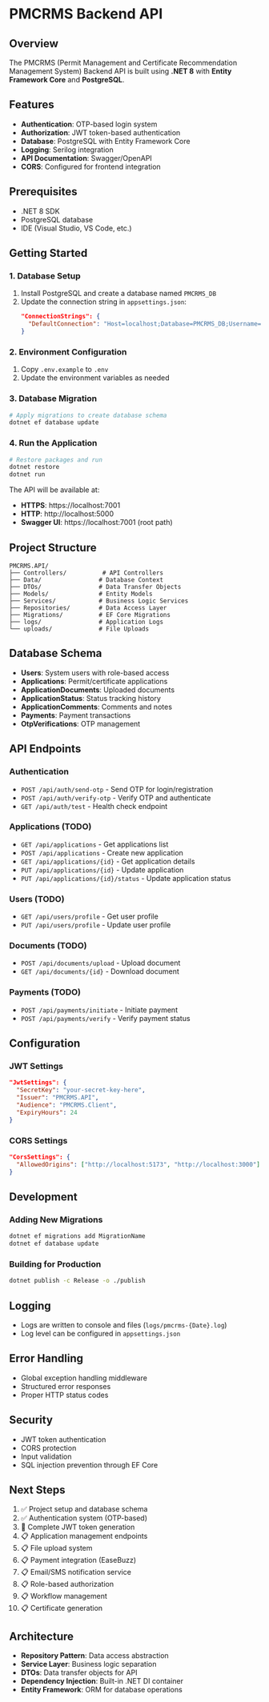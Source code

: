 # PMCRMS Backend API

## Overview

The PMCRMS (Permit Management and Certificate Recommendation Management System) Backend API is built using **.NET 8** with **Entity Framework Core** and **PostgreSQL**.

## Features

- **Authentication**: OTP-based login system
- **Authorization**: JWT token-based authentication
- **Database**: PostgreSQL with Entity Framework Core
- **Logging**: Serilog integration
- **API Documentation**: Swagger/OpenAPI
- **CORS**: Configured for frontend integration

## Prerequisites

- .NET 8 SDK
- PostgreSQL database
- IDE (Visual Studio, VS Code, etc.)

## Getting Started

### 1. Database Setup

1. Install PostgreSQL and create a database named `PMCRMS_DB`
2. Update the connection string in `appsettings.json`:
   ```json
   "ConnectionStrings": {
     "DefaultConnection": "Host=localhost;Database=PMCRMS_DB;Username=postgres;Password=your_password"
   }
   ```

### 2. Environment Configuration

1. Copy `.env.example` to `.env`
2. Update the environment variables as needed

### 3. Database Migration

```bash
# Apply migrations to create database schema
dotnet ef database update
```

### 4. Run the Application

```bash
# Restore packages and run
dotnet restore
dotnet run
```

The API will be available at:

- **HTTPS**: https://localhost:7001
- **HTTP**: http://localhost:5000
- **Swagger UI**: https://localhost:7001 (root path)

## Project Structure

```
PMCRMS.API/
├── Controllers/          # API Controllers
├── Data/                # Database Context
├── DTOs/                # Data Transfer Objects
├── Models/              # Entity Models
├── Services/            # Business Logic Services
├── Repositories/        # Data Access Layer
├── Migrations/          # EF Core Migrations
├── logs/                # Application Logs
└── uploads/             # File Uploads
```

## Database Schema

- **Users**: System users with role-based access
- **Applications**: Permit/certificate applications
- **ApplicationDocuments**: Uploaded documents
- **ApplicationStatus**: Status tracking history
- **ApplicationComments**: Comments and notes
- **Payments**: Payment transactions
- **OtpVerifications**: OTP management

## API Endpoints

### Authentication

- `POST /api/auth/send-otp` - Send OTP for login/registration
- `POST /api/auth/verify-otp` - Verify OTP and authenticate
- `GET /api/auth/test` - Health check endpoint

### Applications (TODO)

- `GET /api/applications` - Get applications list
- `POST /api/applications` - Create new application
- `GET /api/applications/{id}` - Get application details
- `PUT /api/applications/{id}` - Update application
- `PUT /api/applications/{id}/status` - Update application status

### Users (TODO)

- `GET /api/users/profile` - Get user profile
- `PUT /api/users/profile` - Update user profile

### Documents (TODO)

- `POST /api/documents/upload` - Upload document
- `GET /api/documents/{id}` - Download document

### Payments (TODO)

- `POST /api/payments/initiate` - Initiate payment
- `POST /api/payments/verify` - Verify payment status

## Configuration

### JWT Settings

```json
"JwtSettings": {
  "SecretKey": "your-secret-key-here",
  "Issuer": "PMCRMS.API",
  "Audience": "PMCRMS.Client",
  "ExpiryHours": 24
}
```

### CORS Settings

```json
"CorsSettings": {
  "AllowedOrigins": ["http://localhost:5173", "http://localhost:3000"]
}
```

## Development

### Adding New Migrations

```bash
dotnet ef migrations add MigrationName
dotnet ef database update
```

### Building for Production

```bash
dotnet publish -c Release -o ./publish
```

## Logging

- Logs are written to console and files (`logs/pmcrms-{Date}.log`)
- Log level can be configured in `appsettings.json`

## Error Handling

- Global exception handling middleware
- Structured error responses
- Proper HTTP status codes

## Security

- JWT token authentication
- CORS protection
- Input validation
- SQL injection prevention through EF Core

## Next Steps

1. ✅ Project setup and database schema
2. ✅ Authentication system (OTP-based)
3. 🔄 Complete JWT token generation
4. 📋 Application management endpoints
5. 📋 File upload system
6. 📋 Payment integration (EaseBuzz)
7. 📋 Email/SMS notification service
8. 📋 Role-based authorization
9. 📋 Workflow management
10. 📋 Certificate generation

## Architecture

- **Repository Pattern**: Data access abstraction
- **Service Layer**: Business logic separation
- **DTOs**: Data transfer objects for API
- **Dependency Injection**: Built-in .NET DI container
- **Entity Framework**: ORM for database operations
